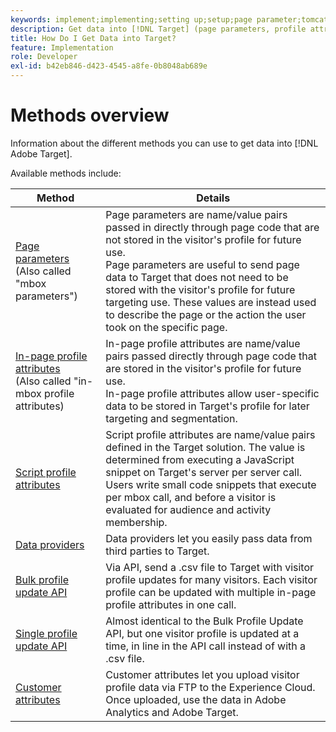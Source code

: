 ```yaml
---
keywords: implement;implementing;setting up;setup;page parameter;tomcat;url encoded;in-page profile attribute;mbox parameter;in-page profile attributes;script profile attribute;bulk profile update API;single file update API;customer attributes;data providers;dataprovider;data provider
description: Get data into [!DNL Target] (page parameters, profile attributes, script profile attributes, data providers, single and bulk profile update APIs, Customer Attributes).
title: How Do I Get Data into Target?
feature: Implementation
role: Developer
exl-id: b42eb846-d423-4545-a8fe-0b8048ab689e
---
```

# Methods overview

Information about the different methods you can use to get data into [!DNL Adobe Target].

Available methods include:

|Method|Details|
| --- | --- |
|[Page parameters](/help/main/c-implementing-target/c-considerations-before-you-implement-target/c-methods-to-get-data-into-target/page-parameters.md)<br>(Also called "mbox parameters")|Page parameters are name/value pairs passed in directly through page code that are not stored in the visitor's profile for future use.<br>Page parameters are useful to send page data to Target that does not need to be stored with the visitor's profile for future targeting use. These values are instead used to describe the page or the action the user took on the specific page.|
|[In-page profile attributes](/help/main/c-implementing-target/c-considerations-before-you-implement-target/c-methods-to-get-data-into-target/in-page-profile-attributes.md)<br>(Also called "in-mbox profile attributes)|In-page profile attributes are name/value pairs passed directly through page code that are stored in the visitor's profile for future use.<br>In-page profile attributes allow user-specific data to be stored in Target's profile for later targeting and segmentation.|
|[Script profile attributes](/help/main/c-implementing-target/c-considerations-before-you-implement-target/c-methods-to-get-data-into-target/script-profile-attributes.md)|Script profile attributes are name/value pairs defined in the Target solution. The value is determined from executing a JavaScript snippet on Target's server per server call.<br>Users write small code snippets that execute per mbox call, and before a visitor is evaluated for audience and activity membership.|
|[Data providers](/help/main/c-implementing-target/c-considerations-before-you-implement-target/c-methods-to-get-data-into-target/data-providers.md)|Data providers let you easily pass data from third parties to Target.|
|[Bulk profile update API](/help/main/c-implementing-target/c-considerations-before-you-implement-target/c-methods-to-get-data-into-target/bulk-profile-update-api.md)|Via API, send a .csv file to Target with visitor profile updates for many visitors. Each visitor profile can be updated with multiple in-page profile attributes in one call.|
|[Single profile update API](/help/main/c-implementing-target/c-considerations-before-you-implement-target/c-methods-to-get-data-into-target/single-profile-update-api.md)|Almost identical to the Bulk Profile Update API, but one visitor profile is updated at a time, in line in the API call instead of with a .csv file.|
|[Customer attributes](/help/main/c-implementing-target/c-considerations-before-you-implement-target/c-methods-to-get-data-into-target/customer-attributes.md)|Customer attributes let you upload visitor profile data via FTP to the Experience Cloud. Once uploaded, use the data in Adobe Analytics and Adobe Target.|












